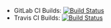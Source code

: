 * GitLab CI Builds: [![Build Status](https://git.deepaknadig.com/deepak/OpenSec/badges/master/build.svg)](https://git.deepaknadig.com/deepak/OpenSec)
* Travis CI Builds: [![Build Status](https://travis-ci.org/deepaknadig/OpenSec.svg?branch=master)](https://travis-ci.org/deepaknadig/OpenSec)
